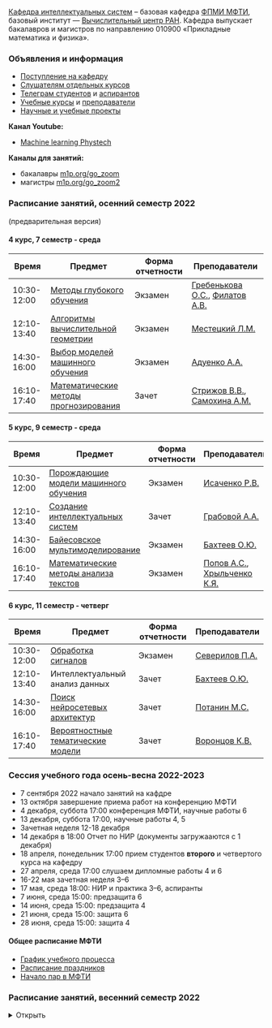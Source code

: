 [Кафедра интеллектуальных систем](/ru/about/) – базовая кафедра [ФПМИ МФТИ](https://fpmi.mipt.ru/master/), базовый институт — [Вычислительный центр РАН](https://www.frccsc.ru/). Кафедра выпускает бакалавров и магистров по направлению 010900 «Прикладные математика и физика». 

### Объявления и информация
- [Поступление на кафедру](/ru/admission/)
- [Слушателям отдельных курсов](/ru/admission/)
- [Телеграм студентов](https://t.me/IS_MIPT) и [аспирантов](https://t.me/+BpMhAW-gWlM5OThi)
- [Учебные курсы](/ru/course/) и [преподаватели](/ru/people/)
- [Научные и учебные проекты](https://m1p.org)

**Канал Youtube:** 
* [Machine learning Phystech](https://www.youtube.com/c/MachineLearningPhystech)

**Каналы для занятий:** 
* бакалавры [m1p.org/go_zoom](https://m1p.org/go_zoom)
* магистры [m1p.org/go_zoom2](https://m1p.org/go_zoom2)

### Расписание занятий, осенний  семестр 2022
(предварительная версия)

#### 4 курс, 7 семестр - среда
| Время | Предмет  | Форма отчетности  | Преподаватели  |
|---|---|---|---|
| 10:30-12:00 | [Методы глубокого обучения](/ru/course/deep_learning/index.html) | Экзамен | [Гребенькова О.С.](/ru/people/grebenkova_os/index.html), [Филатов А.В.](/ru/people/filatov_av/index.html) |
| 12:10-13:40 | [Алгоритмы вычислительной геометрии](/ru/course/computational_geometry/index.html) | Экзамен | [Местецкий Л.М.](/ru/people/mestetskiy_lm/index.html) |
| 14:30-16:00 | [Выбор моделей машинного обучения](/ru/course/bayesian_model_selection/index.html) | Экзамен | [Адуенко А.А.](/ru/people/aduenko_aa/index.html) |
| 16:10-17:40 | [Математические методы прогнозирования](/ru/course/forecasting_methods/index.html) | Зачет | [Стрижов В.В.](/ru/people/strijov_vv/index.html), [Самохина А.М.](/ru/people/samokhina_am/index.html) |

#### 5 курс, 9 семестр - среда
| Время | Предмет  | Форма отчетности  | Преподаватели  |
|---|---|---|---|
| 10:30-12:00 | [Порождающие модели машинного обучения](/ru/course/deep_generative_models/index.html) | Экзамен | [Исаченко Р.В.](/ru/people/isachenko_rv/index.html) |
| 12:10-13:40 | [Создание интеллектуальных систем](/ru/course/rnd_in_ai/index.html) | Зачет | [Грабовой А.А.](/ru/people/grabovoy_av/index.html) |
| 14:30-16:00 | [Байесовское мультимоделирование](/ru/course/bayesian_multimodeling/index.html) | Экзамен | [Бахтеев О.Ю.](/ru/people/bakhteev_oy/index.html) |
| 16:10-17:40 | [Математические методы анализа текстов](/ru/course/natural_language_processing/index.html) | Экзамен | [Попов А.С.](/ru/people/popov_as/index.html), [Хрыльченко К.Я.](/ru/people/khrilchenko_ky/index.html) |

#### 6 курс, 11 семестр - четверг
| Время | Предмет  | Форма отчетности  | Преподаватели  |
|---|---|---|---|
| 10:30-12:00 | [Обработка сигналов](/ru/course/signal_processing/index.html) | Экзамен | [Северилов П.А.](/ru/people/severilov_pa/index.html) |
| 12:10-13:40 | Интеллектуальный анализ данных | Зачет | [Бахтеев О.Ю.](/ru/people/bakhteev_oy/index.html) |
| 14:30-16:00 | [Поиск нейросетевых архитектур]([/ru/course/bayesian_multimodeling/index.html](/ru/course/neural_architecture_search/index.html)) | Зачет | [Потанин М.С.]([/ru/people/potanin_ms/index.html) |
| 16:10-17:40 | [Вероятностные тематические модели](/ru/course/probabilistic_topic_models/index.html) | Зачет | [Воронцов К.В.](/ru/people/vorontsov_kv/index.html) |

### Сессия учебного года осень-весна 2022-2023
- 7 сентября 2022 начало занятий на кафдре
- 13 октября завершение приема работ на конференцию МФТИ
- 4 декабря, суббота 17:00 конференция МФТИ, научные работы 6
- 13 декабря, суббота 17:00, научные работы 4, 5
- Зачетная неделя 12-18 декабря
- 14 декабря в 18:00 Отчет по НИР (документы загружааются с 1 декабря)
- 18 апреля, понедельник 17:00 прием студентов __второго__ и четвертого курса на кафедру
- 27 апреля, среда 17:00 слушаем дипломные работы 4 и 6
- 16-22 мая зачетная неделя 3–6
- 17 мая, среда 18:00: НИР и практика 3–6, аспиранты
- 7 июня, среда 15:00: предзащита 6
- 14 июня, среда 15:00: предзащита 4
- 21 июня, среда 15:00: защита 6
- 28 июня, среда 15:00: защита 4

#### Общее расписание МФТИ
- [График учебного процесса](https://mipt.ru/about/departments/uchebniy/schedule/study/)
- [Расписание праздников](https://mipt.ru/about/departments/uchebniy/schedule/study/)
- [Начало пар в МФТИ](https://mipt.ru/about/departments/uchebniy/schedule/study/)

### Расписание занятий, весенний семестр 2022
<details><summary>Открыть</summary>

#### 3 курс, 6 семестр – четверг
- 10:30–12:00,	[Моя первая научная статья](/ru/course/automation_scientific_research/index.html), дифф. зач. ([Стрижов В.В.](/ru/people/strijov_vv/index.html), [Грабовой А.В.](/ru/people/grabovoy_av/index.html))
- 12:10–13:40,	[Введение в машинное обучение](/ru/course/introduction_machine_learning/index.html), дифф. зач. ([Грабовой А.В.](/ru/people/grabovoy_av/index.html), [Воронцов К.В.](/ru/people/vorontsov_kv/index.html))
- 14:30–16:00,	[Практикум по программированию на языке Питон](https://github.com/MelLain/mipt-python), зачет ([Апишев М.А.](people/apishev_ma/index.html))
- 16:10–17:40,	[Создание интеллектуальных систем](/ru/course/rnd_in_ai/index.html) ([Грабовой А.В.](people/grabovoy_av/index.html))
- 16:10–17:40,	Научный семинар по специальности, дифф. зач. (Стрижов, руководители НИР)

#### 4 курс, 8 семестр – среда
- 10:30–12:00,	[Математические методы прогнозирования](/ru/course/forecasting_methods/index.html), экзамен ([Стрижов В.В.](/ru/people/strijov_vv/index.html))
- 12:10–13:40,	[Анализ и распознавание изображений](/ru/course/image_processing_recognition/index.html), дифф. зач. ([Местецкий Л.М.](/ru/people/mestetskiy_lm/index.html))
- 14:30–16:00,	[Выбор моделей машинного обучения](/ru/course/bayesian_model_selection/index.html), экзамен ([Адуенко А.А.](/ru/people/aduenko_aa/index.html))
- 16:10–17:40,	[Анализ сетей и текстов](/ru/course/networks_text_analysis/index.html), дифф. зач. ([Майсурадзе А.И.](/ru/people/meysuradze_ai/index.html))

#### 5 курс, 10 семестр – среда
- 10:30–12:00,	[Обработка сигналов](/ru/course/signal_processing/index.html), экзамен ([Стрижов В.В.](/ru/people/strijov_vv/index.html))
- 12:10–13:40,	[Биоинформатика](/ru/course/bioinformatics/index.html), экзамен ([Торшин И.Ю.](/ru/people/torshin_iy/index.html))
- 14:30–16:00,	[Байесовское мультимоделирование](/ru/course/bayesian_multimodeling/index.html) ([Бахтеев О.Ю.](/ru/people/bakhteev_oy/index.html))
- 16:10–17:40,	[Порождающие модели машинного обучения](/ru/course/deep_generative_models/index.html), экзамен ([Исаченко Р.В.](/ru/people/isachenko_rv/index.html))
- 17:50–19:20,	[Программная инженерия](/ru/course/software_engineering_data_analysis/index.html), дифф. зач. ([Хританков А.С.](/ru/people/khritankov_as/index.html))

</details>